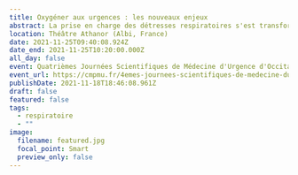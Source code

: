 ```yaml
---
title: Oxygéner aux urgences : les nouveaux enjeux
abstract: La prise en charge des détresses respiratoires s'est transformée durant les dernières années, par le développement de nouveaux outils diagnostiques et thérapeutiques. En particulier, l'oxygénothérapie à haut débit, le développement d'indices d'oxygénation non-invasifs, et le développement des connaissances sur les objectifs d'oxygénation sont autant de sujets d'avenir !
location: Théâtre Athanor (Albi, France)
date: 2021-11-25T09:40:08.924Z
date_end: 2021-11-25T10:20:00.000Z
all_day: false
event: Quatrièmes Journées Scientifiques de Médecine d'Urgence d'Occitanie
event_url: https://cmpmu.fr/4emes-journees-scientifiques-de-medecine-durgence-occitanie/#1524993645220-391dc464-4137de1a-4d0d25ee-a32a
publishDate: 2021-11-18T18:46:08.961Z
draft: false
featured: false
tags:
  - respiratoire
  - ""
image:
  filename: featured.jpg
  focal_point: Smart
  preview_only: false
---
```

